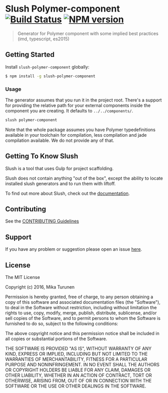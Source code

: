 # Slush Polymer-component [![Build Status](https://secure.travis-ci.org/mikaturunen/slush-generator-polymer-component.png?branch=master)](https://travis-ci.org/mikaturunen/slush-generator-polymer-component) [![NPM version](https://badge-me.herokuapp.com/api/npm/slush-polymer-component.png)](http://badges.enytc.com/for/npm/slush-polymer-component)

> Generator for Polymer component with some implied best practices (imd, typescript, es2015)

## Getting Started

Install `slush-polymer-component` globally:

```bash
$ npm install -g slush-polymer-component
```

### Usage

The generator assumes that you run it in the project root. There's a support for providing the relative path for your external components inside the component you are creating. It defaults to `../../components/`.

```bash
slush polymer-component
```

Note that the whole package assumes you have Polymer typedefinitions available in your toolchain for compilation, less compilation and jade compilation available. We do not provide any of that.

## Getting To Know Slush

Slush is a tool that uses Gulp for project scaffolding.

Slush does not contain anything "out of the box", except the ability to locate installed slush generators and to run them with liftoff.

To find out more about Slush, check out the [documentation](https://github.com/slushjs/slush).

## Contributing

See the [CONTRIBUTING Guidelines](https://github.com/mikaturunen/slush-polymer-component/blob/master/CONTRIBUTING.md)

## Support
If you have any problem or suggestion please open an issue [here](https://github.com/mikaturunen/slush-polymer-component/issues).

## License

The MIT License

Copyright (c) 2016, Mika Turunen

Permission is hereby granted, free of charge, to any person
obtaining a copy of this software and associated documentation
files (the "Software"), to deal in the Software without
restriction, including without limitation the rights to use,
copy, modify, merge, publish, distribute, sublicense, and/or sell
copies of the Software, and to permit persons to whom the
Software is furnished to do so, subject to the following
conditions:

The above copyright notice and this permission notice shall be
included in all copies or substantial portions of the Software.

THE SOFTWARE IS PROVIDED "AS IS", WITHOUT WARRANTY OF ANY KIND,
EXPRESS OR IMPLIED, INCLUDING BUT NOT LIMITED TO THE WARRANTIES
OF MERCHANTABILITY, FITNESS FOR A PARTICULAR PURPOSE AND
NONINFRINGEMENT. IN NO EVENT SHALL THE AUTHORS OR COPYRIGHT
HOLDERS BE LIABLE FOR ANY CLAIM, DAMAGES OR OTHER LIABILITY,
WHETHER IN AN ACTION OF CONTRACT, TORT OR OTHERWISE, ARISING
FROM, OUT OF OR IN CONNECTION WITH THE SOFTWARE OR THE USE OR
OTHER DEALINGS IN THE SOFTWARE.
